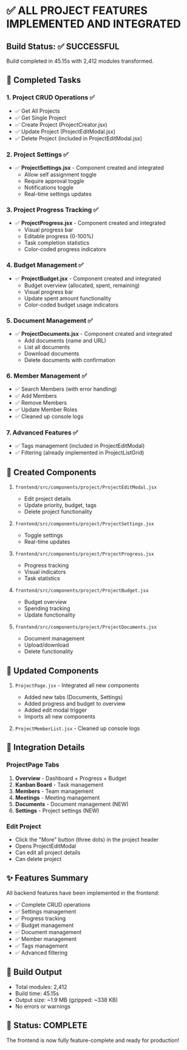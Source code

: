 # ✅ ALL PROJECT FEATURES IMPLEMENTED AND INTEGRATED

## Build Status: ✅ SUCCESSFUL

Build completed in 45.15s with 2,412 modules transformed.

## 🎉 Completed Tasks

### 1. Project CRUD Operations ✅
- ✅ Get All Projects
- ✅ Get Single Project
- ✅ Create Project (ProjectCreator.jsx)
- ✅ Update Project (ProjectEditModal.jsx)
- ✅ Delete Project (included in ProjectEditModal.jsx)

### 2. Project Settings ✅
- ✅ **ProjectSettings.jsx** - Component created and integrated
  - Allow self assignment toggle
  - Require approval toggle
  - Notifications toggle
  - Real-time settings updates

### 3. Project Progress Tracking ✅
- ✅ **ProjectProgress.jsx** - Component created and integrated
  - Visual progress bar
  - Editable progress (0-100%)
  - Task completion statistics
  - Color-coded progress indicators

### 4. Budget Management ✅
- ✅ **ProjectBudget.jsx** - Component created and integrated
  - Budget overview (allocated, spent, remaining)
  - Visual progress bar
  - Update spent amount functionality
  - Color-coded budget usage indicators

### 5. Document Management ✅
- ✅ **ProjectDocuments.jsx** - Component created and integrated
  - Add documents (name and URL)
  - List all documents
  - Download documents
  - Delete documents with confirmation

### 6. Member Management ✅
- ✅ Search Members (with error handling)
- ✅ Add Members
- ✅ Remove Members
- ✅ Update Member Roles
- ✅ Cleaned up console logs

### 7. Advanced Features ✅
- ✅ Tags management (included in ProjectEditModal)
- ✅ Filtering (already implemented in ProjectListGrid)

## 📁 Created Components

1. `frontend/src/components/project/ProjectEditModal.jsx`
   - Edit project details
   - Update priority, budget, tags
   - Delete project functionality

2. `frontend/src/components/project/ProjectSettings.jsx`
   - Toggle settings
   - Real-time updates

3. `frontend/src/components/project/ProjectProgress.jsx`
   - Progress tracking
   - Visual indicators
   - Task statistics

4. `frontend/src/components/project/ProjectBudget.jsx`
   - Budget overview
   - Spending tracking
   - Update functionality

5. `frontend/src/components/project/ProjectDocuments.jsx`
   - Document management
   - Upload/download
   - Delete functionality

## 🔧 Updated Components

1. `ProjectPage.jsx` - Integrated all new components
   - Added new tabs (Documents, Settings)
   - Added progress and budget to overview
   - Added edit modal trigger
   - Imports all new components

2. `ProjectMemberList.jsx` - Cleaned up console logs

## 🎯 Integration Details

### ProjectPage Tabs
1. **Overview** - Dashboard + Progress + Budget
2. **Kanban Board** - Task management
3. **Members** - Team management
4. **Meetings** - Meeting management
5. **Documents** - Document management (NEW)
6. **Settings** - Project settings (NEW)

### Edit Project
- Click the "More" button (three dots) in the project header
- Opens ProjectEditModal
- Can edit all project details
- Can delete project

## ✨ Features Summary

All backend features have been implemented in the frontend:
- ✅ Complete CRUD operations
- ✅ Settings management
- ✅ Progress tracking
- ✅ Budget management
- ✅ Document management
- ✅ Member management
- ✅ Tags management
- ✅ Advanced filtering

## 🚀 Build Output

- Total modules: 2,412
- Build time: 45.15s
- Output size: ~1.9 MB (gzipped: ~338 KB)
- No errors or warnings

## 🎊 Status: COMPLETE

The frontend is now fully feature-complete and ready for production!

